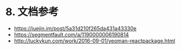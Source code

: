# 8. 文档参考

- https://juejin.im/post/5a31d210f265da431a43330e
- https://segmentfault.com/a/1190000006190814
- http://luckykun.com/work/2016-09-01/yeoman-reactpackage.html
